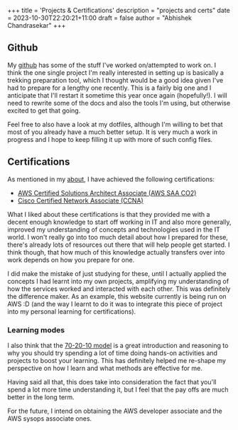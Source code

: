 +++
title = 'Projects & Certifications'
description = "projects and certs"
date = 2023-10-30T22:20:21+11:00
draft = false
author = "Abhishek Chandrasekar"
+++

## Github
My [github](https://github.com/velvetSymphony) has some of the stuff I've worked on/attempted to work on. I think the one single project I'm really
interested in setting up is basically a trekking preparation tool, which I thought would be a good idea given I've had to prepare for a lengthy one 
recently. This is a fairly big one and I anticipate that I'll restart it sometime this year once again (hopefully!). I will need to rewrite some of the 
docs and also the tools I'm using, but otherwise excited to get that going. 

Feel free to also have a look at my dotfiles, although I'm willing to bet that most of you already have a much better setup. It is very much a work in progress
and I hope to keep filling it up with more of such config files.

## Certifications
As mentioned in my [about](https://{base_url}/certifications), I have achieved the following certifications:
- [AWS Certified Solutions Architect Associate (AWS SAA CO2)](https://www.credly.com/badges/449f21be-fa89-4291-b641-abbd8f070611/public_url)
- [Cisco Certified Network Associate (CCNA)](https://www.credly.com/badges/80b37738-5cdb-466b-894c-cc62de7a3b5c/public_url)

What I liked about these certifications is that they provided me with a decent enough knowledge to start
off working in IT and also more generally, improved my understanding of concepts and technologies used in the IT world.
I won't really go into too much detail about how I prepared for these, there's already lots of resources out there that will
help people get started. I think though, that how much of this knowledge actually transfers over into work depends on how you prepare for one.

I did make the mistake of just studying for these, until I actually applied the concepts I had learnt into my own projects, 
amplifying my understanding of how the services worked and interacted with each other. This was definitely the difference maker.
As an example, this website currently is being run on AWS :D (and the way I learnt to do it was to integrate this piece of project into my personal learning for certifications).

### Learning modes
I also think that the [70-20-10 model](https://trainingindustry.com/wiki/content-development/the-702010-model-for-learning-and-development/) is a great introduction and reasoning
to why you should try spending a lot of time doing hands-on activities and projects to boost your learning. This has definitely helped me re-shape my perspective on how I learn and
what methods are effective for me.

Having said all that, this does take into consideration the fact that you'll spend a lot more time understanding it, but I feel that the pay offs are
much better in the long term. 

For the future, I intend on obtaining the AWS developer associate and the AWS sysops associate ones.
